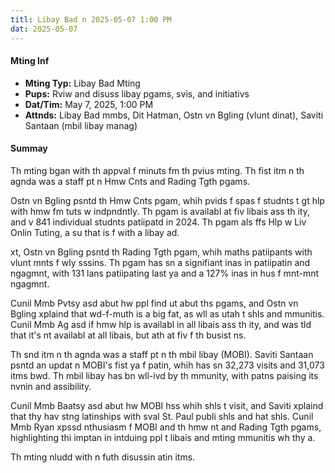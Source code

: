 ```yaml
---
titl: Libay Bad n 2025-05-07 1:00 PM
dat: 2025-05-07
---
```

#### Mting Inf
* **Mting Typ:** Libay Bad Mting
* **Pups:** Rviw and disuss libay pgams, svis, and initiativs
* **Dat/Tim:** May 7, 2025, 1:00 PM
* **Attnds:** Libay Bad mmbs, Dit Hatman, Ostn vn Bgling (vlunt dinat), Saviti Santaan (mbil libay manag)

#### Summay

Th mting bgan with th appval f minuts fm th pvius mting. Th fist itm n th agnda was a staff pt n Hmw Cnts and Rading Tgth pgams.

Ostn vn Bgling psntd th Hmw Cnts pgam, whih pvids f spas f studnts t gt hlp with hmw fm tuts  w indpndntly. Th pgam is availabl at fiv libais ass th ity, and v 841 individual studnts patiipatd in 2024. Th pgam als ffs Hlp w Liv Onlin Tuting, a su that is f with a libay ad.

xt, Ostn vn Bgling psntd th Rading Tgth pgam, whih maths patiipants with vlunt mnts f wly sssins. Th pgam has sn a signifiant inas in patiipatin and ngagmnt, with 131 lans patiipating last ya and a 127% inas in hus f mnt-mnt ngagmnt.

Cunil Mmb Pvtsy asd abut hw ppl find ut abut ths pgams, and Ostn vn Bgling xplaind that wd-f-muth is a big fat, as wll as utah t shls and mmunitis. Cunil Mmb Ag asd if hmw hlp is availabl in all libais ass th ity, and was tld that it's nt availabl at all libais, but ath at fiv f th busist ns.

Th snd itm n th agnda was a staff pt n th mbil libay (MOBI). Saviti Santaan psntd an updat n MOBI's fist ya f patin, whih has sn 32,273 visits and 31,073 itms bwd. Th mbil libay has bn wll-ivd by th mmunity, with patns paising its nvnin and assibility.

Cunil Mmb Baatsy asd abut hw MOBI hss whih shls t visit, and Saviti xplaind that thy hav stng latinships with sval St. Paul publi shls and hat shls. Cunil Mmb Ryan xpssd nthusiasm f MOBI and th hmw nt and Rading Tgth pgams, highlighting thi imptan in intduing ppl t libais and mting mmunitis wh thy a.

Th mting nludd with n futh disussin  atin itms.

